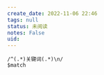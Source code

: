 ```yaml
---
create_date: 2022-11-06 22:46
tags: null
status: 未阅读 
notes: False
uid: 
---
```



```expander 
/^(.*)关键词(.*)\n/
$match
```
